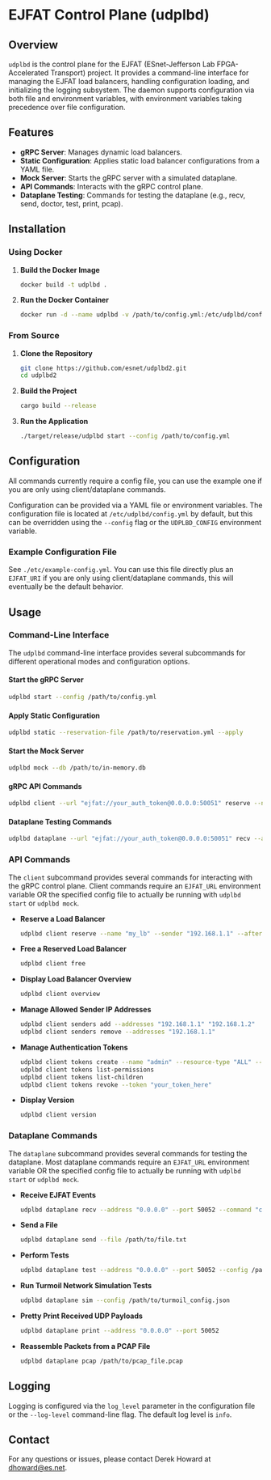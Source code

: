# EJFAT Control Plane (udplbd)

## Overview

`udplbd` is the control plane for the EJFAT (ESnet-Jefferson Lab FPGA-Accelerated Transport) project. It provides a command-line interface for managing the EJFAT load balancers, handling configuration loading, and initializing the logging subsystem. The daemon supports configuration via both file and environment variables, with environment variables taking precedence over file configuration.

## Features

- **gRPC Server**: Manages dynamic load balancers.
- **Static Configuration**: Applies static load balancer configurations from a YAML file.
- **Mock Server**: Starts the gRPC server with a simulated dataplane.
- **API Commands**: Interacts with the gRPC control plane.
- **Dataplane Testing**: Commands for testing the dataplane (e.g., recv, send, doctor, test, print, pcap).

## Installation

### Using Docker

1. **Build the Docker Image**

   ```bash
   docker build -t udplbd .
   ```

2. **Run the Docker Container**

   ```bash
   docker run -d --name udplbd -v /path/to/config.yml:/etc/udplbd/config.yml udplbd
   ```

### From Source

1. **Clone the Repository**

   ```bash
   git clone https://github.com/esnet/udplbd2.git
   cd udplbd2
   ```

2. **Build the Project**

   ```bash
   cargo build --release
   ```

3. **Run the Application**

   ```bash
   ./target/release/udplbd start --config /path/to/config.yml
   ```

## Configuration

All commands currently require a config file, you can use the example one if you are only using client/dataplane commands.

Configuration can be provided via a YAML file or environment variables. The configuration file is located at `/etc/udplbd/config.yml` by default, but this can be overridden using the `--config` flag or the `UDPLBD_CONFIG` environment variable.

### Example Configuration File

See `./etc/example-config.yml`. You can use this file directly plus an `EJFAT_URI` if you are only using client/dataplane commands, this will eventually be the default behavior.

## Usage

### Command-Line Interface

The `udplbd` command-line interface provides several subcommands for different operational modes and configuration options.

#### Start the gRPC Server

```bash
udplbd start --config /path/to/config.yml
```

#### Apply Static Configuration

```bash
udplbd static --reservation-file /path/to/reservation.yml --apply
```

#### Start the Mock Server

```bash
udplbd mock --db /path/to/in-memory.db
```

#### gRPC API Commands

```bash
udplbd client --url "ejfat://your_auth_token@0.0.0.0:50051" reserve --name "my_lb" --sender "192.168.1.1" --after "1hour"
```

#### Dataplane Testing Commands

```bash
udplbd dataplane --url "ejfat://your_auth_token@0.0.0.0:50051" recv --address "0.0.0.0" --port 50052 --command "cat"
```

### API Commands

The `client` subcommand provides several commands for interacting with the gRPC control plane. Client commands require an `EJFAT_URL` environment variable OR the specified config file to actually be running with `udplbd start` or `udplbd mock`.

- **Reserve a Load Balancer**

  ```bash
  udplbd client reserve --name "my_lb" --sender "192.168.1.1" --after "1hour"
  ```

- **Free a Reserved Load Balancer**

  ```bash
  udplbd client free
  ```

- **Display Load Balancer Overview**

  ```bash
  udplbd client overview
  ```

- **Manage Allowed Sender IP Addresses**

  ```bash
  udplbd client senders add --addresses "192.168.1.1" "192.168.1.2"
  udplbd client senders remove --addresses "192.168.1.1"
  ```

- **Manage Authentication Tokens**

  ```bash
  udplbd client tokens create --name "admin" --resource-type "ALL" --permission "READ"
  udplbd client tokens list-permissions
  udplbd client tokens list-children
  udplbd client tokens revoke --token "your_token_here"
  ```

- **Display Version**

  ```bash
  udplbd client version
  ```

### Dataplane Commands

The `dataplane` subcommand provides several commands for testing the dataplane. Most dataplane commands require an `EJFAT_URL` environment variable OR the specified config file to actually be running with `udplbd start` or `udplbd mock`.

- **Receive EJFAT Events**

  ```bash
  udplbd dataplane recv --address "0.0.0.0" --port 50052 --command "cat"
  ```

- **Send a File**

  ```bash
  udplbd dataplane send --file /path/to/file.txt
  ```

- **Perform Tests**

  ```bash
  udplbd dataplane test --address "0.0.0.0" --port 50052 --config /path/to/test_config.json
  ```

- **Run Turmoil Network Simulation Tests**

  ```bash
  udplbd dataplane sim --config /path/to/turmoil_config.json
  ```

- **Pretty Print Received UDP Payloads**

  ```bash
  udplbd dataplane print --address "0.0.0.0" --port 50052
  ```

- **Reassemble Packets from a PCAP File**

  ```bash
  udplbd dataplane pcap /path/to/pcap_file.pcap
  ```

## Logging

Logging is configured via the `log_level` parameter in the configuration file or the `--log-level` command-line flag. The default log level is `info`.

## Contact

For any questions or issues, please contact Derek Howard at [dhoward@es.net](mailto:dhoward@es.net).
